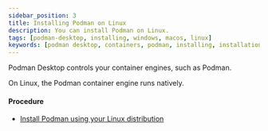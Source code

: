 ```yaml
---
sidebar_position: 3
title: Installing Podman on Linux
description: You can install Podman on Linux.
tags: [podman-desktop, installing, windows, macos, linux]
keywords: [podman desktop, containers, podman, installing, installation, windows, macos, linux]
---
```


Podman Desktop controls your container engines, such as Podman.

On Linux, the Podman container engine runs natively.

#### Procedure

* [Install Podman using your Linux distribution](https://podman.io/getting-started/installation#installing-on-linux)
